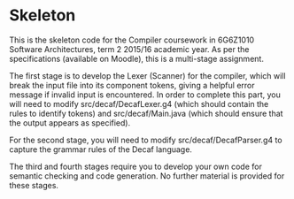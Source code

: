 # Skeleton

This is the skeleton code for the Compiler coursework in 6G6Z1010
Software Architectures, term 2 2015/16 academic year. As per the
specifications (available on Moodle), this is a multi-stage assignment.

The first stage is to develop the Lexer (Scanner) for the compiler,
which will break the input file into its component tokens, giving a
helpful error message if invalid input is encountered. In order to
complete this part, you will need to modify src/decaf/DecafLexer.g4
(which should contain the rules to identify tokens) and
src/decaf/Main.java (which should ensure that the output appears as
specified).

For the second stage, you will need to modify src/decaf/DecafParser.g4
to capture the grammar rules of the Decaf language.

The third and fourth stages require you to develop your own code for
semantic checking and code generation. No further material is provided
for these stages.
